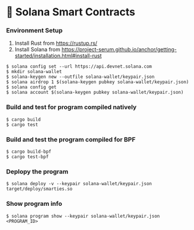 

# 📑 Solana Smart Contracts

### Environment Setup
1. Install Rust from https://rustup.rs/
2. Install Solana from https://project-serum.github.io/anchor/getting-started/installation.html#install-rust
```
$ solana config set --url https://api.devnet.solana.com
$ mkdir solana-wallet
$ solana-keygen new --outfile solana-wallet/keypair.json
$ solana airdrop 1 $(solana-keygen pubkey solana-wallet/keypair.json)
$ solana config get
$ solana account $(solana-keygen pubkey solana-wallet/keypair.json)
```

### Build and test for program compiled natively
```
$ cargo build
$ cargo test
```

### Build and test the program compiled for BPF
```
$ cargo build-bpf
$ cargo test-bpf
```

### Deplopy the program
```
$ solana deploy -v --keypair solana-wallet/keypair.json target/deploy/smarties.so
```

### Show program info
```
$ solana program show --keypair solana-wallet/keypair.json <PROGRAM_ID>
```